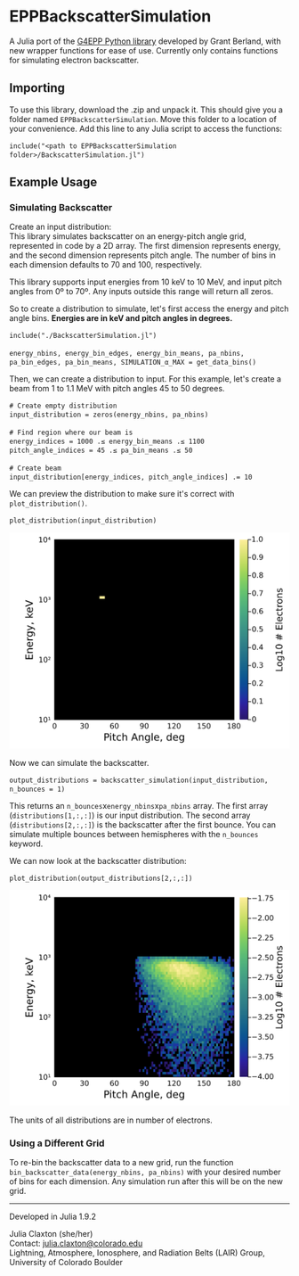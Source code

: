 # EPPBackscatterSimulation
A Julia port of the [G4EPP Python library](https://github.com/GrantBerland/G4EPP/tree/main?tab=readme-ov-file) developed by Grant Berland, with new wrapper functions for ease of use. Currently only contains functions for simulating electron backscatter.

## Importing

To use this library, download the .zip and unpack it. This should give you a folder named `EPPBackscatterSimulation`. Move this folder to a location of your convenience. Add this line to any Julia script to access the functions:

```
include("<path to EPPBackscatterSimulation folder>/BackscatterSimulation.jl")
```

## Example Usage
### Simulating Backscatter

Create an input distribution: \
This library simulates backscatter on an energy-pitch angle grid, represented in code by a 2D array. The first dimension represents energy, and the second dimension represents pitch angle. The number of bins in each dimension defaults to 70 and 100, respectively.

This library supports input energies from 10 keV to 10 MeV, and input pitch angles from 0º to 70º. Any inputs outside this range will return all zeros.

So to create a distribution to simulate, let's first access the energy and pitch angle bins. **Energies are in keV and pitch angles in degrees.**

```
include("./BackscatterSimulation.jl")

energy_nbins, energy_bin_edges, energy_bin_means, pa_nbins, pa_bin_edges, pa_bin_means, SIMULATION_α_MAX = get_data_bins()
```

Then, we can create a distribution to input. For this example, let's create a beam from 1 to 1.1 MeV with pitch angles 45 to 50 degrees.

```
# Create empty distribution
input_distribution = zeros(energy_nbins, pa_nbins)

# Find region where our beam is
energy_indices = 1000 .≤ energy_bin_means .≤ 1100
pitch_angle_indices = 45 .≤ pa_bin_means .≤ 50

# Create beam
input_distribution[energy_indices, pitch_angle_indices] .= 10
```

We can preview the distribution to make sure it's correct with `plot_distribution()`.

```
plot_distribution(input_distribution)
```
![image](./readme_files/input_distribution.png)

Now we can simulate the backscatter.
```
output_distributions = backscatter_simulation(input_distribution, n_bounces = 1)
```
This returns an `n_bounces`x`energy_nbins`x`pa_nbins` array. The first array (`distributions[1,:,:]`) is our input distribution. The second array (`distributions[2,:,:]`) is the backscatter after the first bounce. You can simulate multiple bounces between hemispheres with the `n_bounces` keyword.

We can now look at the backscatter distribution:
```
plot_distribution(output_distributions[2,:,:])
```
![image](./readme_files/output_distribution.png)

The units of all distributions are in number of electrons.

### Using a Different Grid
To re-bin the backscatter data to a new grid, run the function `bin_backscatter_data(energy_nbins, pa_nbins)` with your desired number of bins for each dimension. Any simulation run after this will be on the new grid.

---

Developed in Julia 1.9.2

Julia Claxton (she/her) \
Contact: julia.claxton@colorado.edu \
Lightning, Atmosphere, Ionosphere, and Radiation Belts (LAIR) Group, University of Colorado Boulder